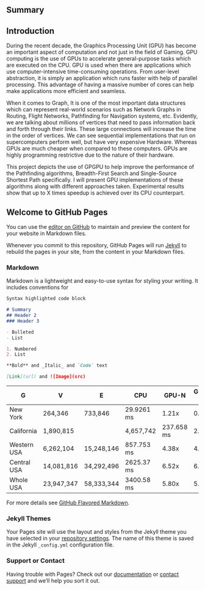 ## Summary

## Introduction
During the recent decade, the Graphics Processing Unit (GPU) has become an important aspect of computation and not just in the field of Gaming. GPU computing is the use of GPUs to accelerate general-purpose tasks which are executed on the CPU. GPU is used when there are applications which use computer-intensive time-consuming operations.  From user-level abstraction, it is simply an application which runs faster with help of parallel processing. This advantage of having a massive number of cores can help make applications more efficient and seamless.

When it comes to Graph, It is one of the most important data structures which can represent real-world scenarios such as Network Graphs in Routing, Flight Networks, Pathfinding for Navigation systems, etc. Evidently, we are talking about millions of vertices that need to pass information back and forth through their links. These large connections will increase the time in the order of vertices. We can see sequential implementations that run on supercomputers perform well, but have very expensive Hardware. Whereas GPUs are much cheaper when compared to these computers. GPUs are highly programming restrictive due to the nature of their hardware.

This project depicts the use of GPGPU to help improve the performance of the Pathfinding algorithms, Breadth-First Search and Single-Source Shortest Path specifically. I will present GPU implementations of these algorithms along with different approaches taken. Experimental results show that up to X times speedup is achieved over its CPU counterpart.


## Welcome to GitHub Pages

You can use the [editor on GitHub](https://github.com/abhishek1297/Parallel-Algorithms/edit/gh-pages/index.md) to maintain and preview the content for your website in Markdown files.

Whenever you commit to this repository, GitHub Pages will run [Jekyll](https://jekyllrb.com/) to rebuild the pages in your site, from the content in your Markdown files.

### Markdown

Markdown is a lightweight and easy-to-use syntax for styling your writing. It includes conventions for

```markdown
Syntax highlighted code block

# Summary
## Header 2
### Header 3

- Bulleted
- List

1. Numbered
2. List

**Bold** and _Italic_ and `Code` text

[Link](url) and ![Image](src)
```

| **G** | **V** | **E** | **CPU** | **GPU-N** | **GPU-B** | **GPU-H** |
| --------- | --------- | --------- | --------- | --------- | --------- | --------- |
| New York  | 264,346 | 733,846 | 29.9261 ms | 1.21x | 0.98x | 0.92x |
| California | 1,890,815 |  | 4,657,742 | 237.658 ms | 2.62x | 2.38x | 2.10x |
| Western USA | 6,262,104 | 15,248,146 | 857.753 ms | 4.38x | 4.09x | 3.97x |
| Central USA | 14,081,816 | 34,292,496 | 2625.37 ms | 6.52x | 6.11x | 6.15x |
| Whole USA | 23,947,347 | 58,333,344 | 3400.58 ms | 5.80x | 5.35x | 5.30x |


For more details see [GitHub Flavored Markdown](https://guides.github.com/features/mastering-markdown/).

### Jekyll Themes

Your Pages site will use the layout and styles from the Jekyll theme you have selected in your [repository settings](https://github.com/abhishek1297/Parallel-Algorithms/settings). The name of this theme is saved in the Jekyll `_config.yml` configuration file.

### Support or Contact

Having trouble with Pages? Check out our [documentation](https://docs.github.com/categories/github-pages-basics/) or [contact support](https://github.com/contact) and we’ll help you sort it out.
